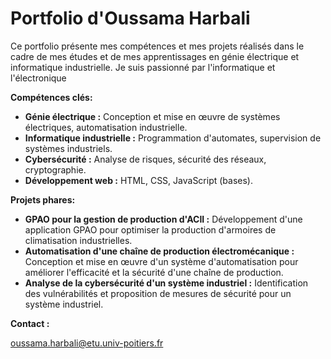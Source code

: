 # Portfolio d'Oussama Harbali

Ce portfolio présente mes compétences et mes projets réalisés dans le cadre de mes études et de mes apprentissages en génie électrique et informatique industrielle.  Je suis passionné par l'informatique et l'électronique

**Compétences clés:**

*   **Génie électrique :** Conception et mise en œuvre de systèmes électriques, automatisation industrielle.
*   **Informatique industrielle :** Programmation d'automates, supervision de systèmes industriels.
*   **Cybersécurité :** Analyse de risques, sécurité des réseaux, cryptographie.
*   **Développement web :** HTML, CSS, JavaScript (bases).

**Projets phares:**

*   **GPAO pour la gestion de production d'ACII :** Développement d'une application GPAO pour optimiser la production d'armoires de climatisation industrielles.
*   **Automatisation d'une chaîne de production électromécanique :** Conception et mise en œuvre d'un système d'automatisation pour améliorer l'efficacité et la sécurité d'une chaîne de production.
*   **Analyse de la cybersécurité d'un système industriel :**  Identification des vulnérabilités et proposition de mesures de sécurité pour un système industriel.


**Contact :**

oussama.harbali@etu.univ-poitiers.fr

